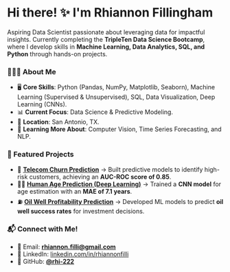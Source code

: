 # Hi there! ✨ I'm Rhiannon Fillingham

Aspiring Data Scientist passionate about leveraging data for impactful insights. Currently completing the **TripleTen Data Science Bootcamp**, where I develop skills in **Machine Learning, Data Analytics, SQL, and Python** through hands-on projects.

### 👩🏻‍💻 About Me
- 🖥️ **Core Skills**: Python (Pandas, NumPy, Matplotlib, Seaborn), Machine Learning (Supervised & Unsupervised), SQL, Data Visualization, Deep Learning (CNNs).
- 📊 **Current Focus**: Data Science & Predictive Modeling.
- 📍 **Location**: San Antonio, TX.
- 🌱 **Learning More About**: Computer Vision, Time Series Forecasting, and NLP.

### 🔭 Featured Projects
- 📡 **[Telecom Churn Prediction](https://github.com/rhi-222/telecom-churn-prediction)** → Built predictive models to identify high-risk customers, achieving an **AUC-ROC score of 0.85**.
- 🧑‍🎨 **[Human Age Prediction (Deep Learning)](https://github.com/rhi-222/human-age-prediction)** → Trained a **CNN model** for age estimation with an **MAE of 7.1 years**.
- ⛽ **[Oil Well Profitability Prediction](https://github.com/rhi-222/oil-well-prediction)** → Developed ML models to predict **oil well success rates** for investment decisions.

### 📬 Connect with Me!
- 📧 Email: **rhiannon.filli@gmail.com**
- 💼 LinkedIn: [linkedin.com/in/rhiannonfilli](https://www.linkedin.com/in/rhiannonfilli)
- 🔗 GitHub: **[@rhi-222](https://github.com/rhi-222)**
